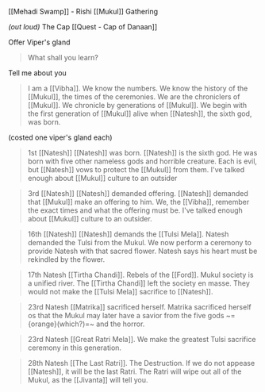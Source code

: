 [[Mehadi Swamp]] - Rishi [[Mukul]] Gathering

*(out loud)* The Cap
[[Quest - Cap of Danaan]]

Offer Viper's gland
> What shall you learn?

Tell me about you
> I am a [[Vibha]]. We know the numbers. We know the history of the [[Mukul]], the times of the ceremonies. We are the chroniclers of [[Mukul]]. We chronicle by generations of [[Mukul]]. We begin with the first generation of [[Mukul]] alive when [[Natesh]], the sixth god, was born.

(costed one viper's gland each)

> 1st [[Natesh]]  [[Natesh]] was born. [[Natesh]] is the sixth god. He was born with five other nameless gods and horrible creature. Each is evil, but [[Natesh]] vows to protect the [[Mukul]] from them.
> I've talked enough about [[Mukul]] culture to an outsider

> 3rd [[Natesh]]   [[Natesh]] demanded offering. [[Natesh]] demanded that [[Mukul]] make an offering to him. We, the [[Vibha]], remember the exact times and what the offering must be.
> I've talked enough about [[Mukul]] culture to an outsider.

> 16th [[Natesh]]  [[Natesh]] demands the [[Tulsi Mela]]. Natesh demanded the Tulsi from the Mukul. We now perform a ceremony to provide Natesh with that sacred flower. Natesh says his heart must be rekindled by the flower.

> 17th Natesh  [[Tirtha Chandi]]. Rebels of the [[Ford]]. Mukul society is a unified river. The [[Tirtha Chandi]] left the society en masse. They would not make the [[Tulsi Mela]] sacrifice to [[Natesh]].

> 23rd Natesh   [[Matrika]] sacrificed herself. Matrika sacrificed herself os that the Mukul may later have a savior from the five gods ~={orange}(which?)=~ and the horror.

> 23rd Natesh   [[Great Ratri Mela]]. We make the greatest Tulsi sacrifice ceremony in this generation.

> 28th Natesh   [[The Last Ratri]]. The Destruction. If we do not appease [[Natesh]], it will be the last Ratri. The Ratri will wipe out all of the Mukul, as the [[Jivanta]] will tell you.